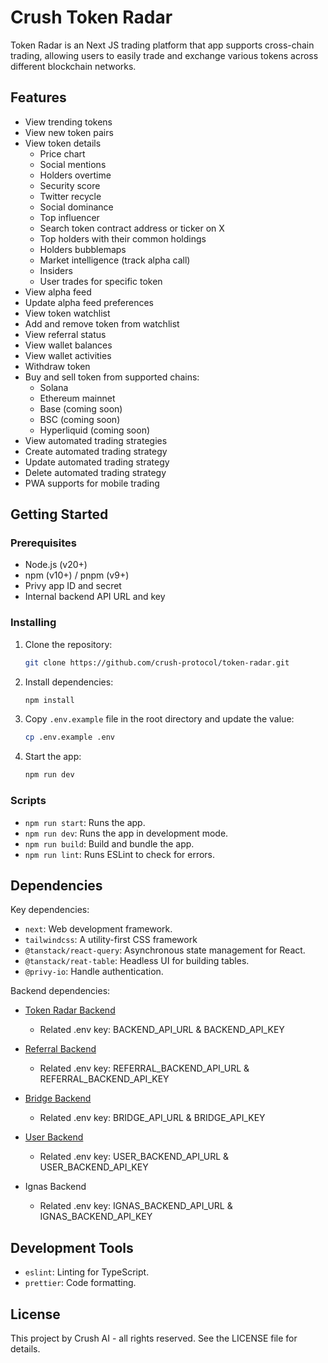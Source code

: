 # Crush Token Radar

Token Radar is an Next JS trading platform that app supports cross-chain trading, allowing users to easily trade and exchange various tokens across different blockchain networks. 

## Features

- View trending tokens
- View new token pairs
- View token details
  - Price chart
  - Social mentions
  - Holders overtime
  - Security score
  - Twitter recycle
  - Social dominance
  - Top influencer
  - Search token contract address or ticker on X
  - Top holders with their common holdings
  - Holders bubblemaps
  - Market intelligence (track alpha call)
  - Insiders
  - User trades for specific token
- View alpha feed
- Update alpha feed preferences
- View token watchlist
- Add and remove token from watchlist
- View referral status
- View wallet balances
- View wallet activities
- Withdraw token 
- Buy and sell token from supported chains:
  - Solana
  - Ethereum mainnet
  - Base (coming soon)
  - BSC (coming soon)
  - Hyperliquid (coming soon)
- View automated trading strategies
- Create automated trading strategy
- Update automated trading strategy
- Delete automated trading strategy
- PWA supports for mobile trading

## Getting Started

### Prerequisites

- Node.js (v20+)
- npm (v10+) / pnpm (v9+)
- Privy app ID and secret
- Internal backend API URL and key 

### Installing

1. Clone the repository:

    ```bash
    git clone https://github.com/crush-protocol/token-radar.git
    ```

2. Install dependencies:

    ```bash
    npm install
    ```

3. Copy `.env.example` file in the root directory and update the value:

    ```bash
    cp .env.example .env
    ```

5. Start the app:

    ```bash
    npm run dev
    ```

### Scripts

- `npm run start`: Runs the app.
- `npm run dev`: Runs the app in development mode.
- `npm run build`: Build and bundle the app.
- `npm run lint`: Runs ESLint to check for errors.

## Dependencies

Key dependencies:

- `next`: Web development framework.
- `tailwindcss`: A utility-first CSS framework
- `@tanstack/react-query`: Asynchronous state management for React.
- `@tanstack/reat-table`: Headless UI for building tables.
- `@privy-io`: Handle authentication.

Backend dependencies:

- [Token Radar Backend](https://github.com/crush-protocol/token-radar-backend)
  - Related .env key: BACKEND_API_URL & BACKEND_API_KEY

- [Referral Backend](https://github.com/crush-protocol/crush-referral-backend)
  - Related .env key: REFERRAL_BACKEND_API_URL & REFERRAL_BACKEND_API_KEY

- [Bridge Backend](https://github.com/crush-protocol/crush-bridge-server)
  - Related .env key: BRIDGE_API_URL & BRIDGE_API_KEY

- [User Backend](https://github.com/crush-protocol/crush-ucenter-backend)
  - Related .env key: USER_BACKEND_API_URL & USER_BACKEND_API_KEY

- Ignas Backend 
  - Related .env key: IGNAS_BACKEND_API_URL & IGNAS_BACKEND_API_KEY

## Development Tools

- `eslint`: Linting for TypeScript.
- `prettier`: Code formatting.

## License

This project by Crush AI - all rights reserved. See the LICENSE file for details.
 
